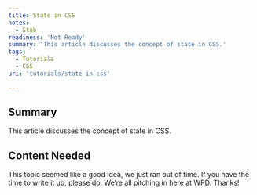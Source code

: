 ```yaml
---
title: State in CSS
notes:
  - Stub
readiness: 'Not Ready'
summary: 'This article discusses the concept of state in CSS.'
tags:
  - Tutorials
  - CSS
uri: 'tutorials/state in css'

---
```

## <span>Summary</span>

This article discusses the concept of state in CSS.

## <span>Content Needed</span>

This topic seemed like a good idea, we just ran out of time. If you have the time to write it up, please do. We’re all pitching in here at WPD. Thanks!
